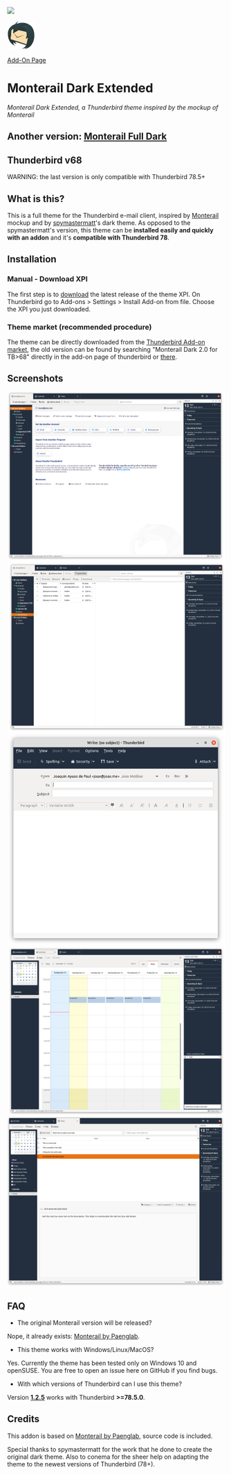 ![](https://github.com/joax/thunderbird-dark-theme/workflows/CI/badge.svg)

![Logo](/icon.png?raw=true)

[Add-On Page](https://addons.thunderbird.net/en-US/thunderbird/addon/monterail-darkness-extended/)

# Monterail Dark Extended
_Monterail Dark Extended, a Thunderbird theme inspired by the mockup of Monterail_

## Another version: [Monterail Full Dark](https://github.com/conema/monterail-fulldark)

## Thunderbird v68
WARNING: the last version is only compatible with Thunderbird 78.5+

## What is this?
This is a full theme for the Thunderbird e-mail client, inspired by [Monterail](https://monterail.com/blog/2016/the-power-of-email-clients-why-did-we-redesign-thunderbird) mockup and by [spymastermatt](https://github.com/spymastermatt/thunderbird-monterail)'s dark theme. As opposed to the spymastermatt's version, this theme can be **installed easily and quickly with an addon** and it's **compatible with Thunderbird 78**.

## Installation
### Manual - Download XPI
The first step is to [download](https://github.com/joax/releases) the latest release of the theme XPI. On Thunderbird go to Add-ons > Settings > Install Add-on from file. Choose the XPI you just downloaded.

### Theme market (**recommended procedure**)
The theme can be directly downloaded from the [Thunderbird Add-on market](https://addons.thunderbird.net/en-US/thunderbird/addon/monterail-darkness-extended/), the old version can be found by searching "Monterail Dark 2.0 for TB>68" directly in the add-on page of thunderbird or [there](https://addons.thunderbird.net/it/thunderbird/addon/monterail-dark-2-0-for-tb-68/). 

## Screenshots
![Preview Account Center](/preview-account-center.png?raw=true)
![Preview Messenger](/preview-messenger.png?raw=true)
![Preview Composer](/preview-composer.png?raw=true)
![Preview Calendar](/preview-calendar.png?raw=true)
![Preview Tasks](/preview-tasks.png?raw=true)

## FAQ
* The original Monterail version will be released?

Nope, it already exists: [Monterail by Paenglab](https://addons.thunderbird.net/en-US/thunderbird/addon/monterail/).

* This theme works with Windows/Linux/MacOS?

Yes. Currently the theme has been tested only on Windows 10 and openSUSE. You are free to open an issue here on GitHub if you find bugs.

* With which versions of Thunderbird can I use this theme?

Version **[1.2.5](https://github.com/joax/releases/tag/v1.0.3)** works with Thunderbird **>=78.5.0**.

## Credits
This addon is based on [Monterail by Paenglab](https://addons.thunderbird.net/en-US/thunderbird/addon/monterail/), source code is included.

Special thanks to spymastermatt for the work that he done to create the original dark theme. Also to conema for the sheer help on adapting the theme to the newest versions of Thunderbird (78+).
